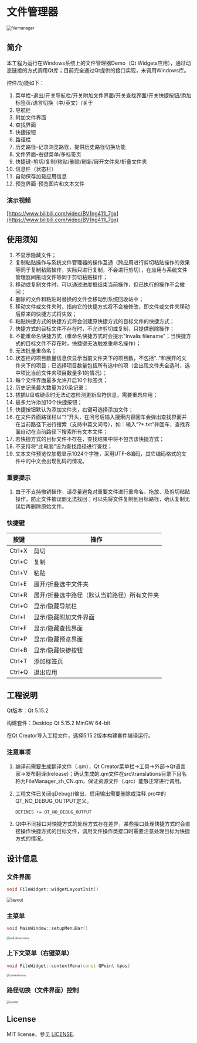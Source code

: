 # 文件管理器

<img src=".\image\filemanager.png" alt="filemanager" style="zoom: 80%;" />



## 简介

本工程为运行在Windows系统上的文件管理器Demo（Qt Widgets应用），通过动态链接的方式调用Qt库；目前完全通过Qt提供的接口实现，未调用Windows库。

控件/功能如下：

1. 菜单栏-退出/开关导航栏/开关附加文件界面/开关查找界面/开关快捷按钮/添加标签页/语言切换（中/英文）/关于
2. 导航栏
3. 附加文件界面
4. 查找界面
5. 快捷按钮
6. 路径栏
7. 历史路径-记录浏览路径，提供历史路径切换功能
8. 文件界面-右键菜单/多标签页
9. 快捷键-剪切/复制/粘贴/删除/刷新/展开文件夹/折叠文件夹
10. 信息栏（状态栏）
11. 自动保存加载应用信息
12. 预览界面-预览图片和文本文件



### 演示视频

[https://www.bilibili.com/video/BV1ng411L7gx](https://www.bilibili.com/video/BV1ng411L7gx)



## 使用须知

1. 不显示隐藏文件；
2. 复制粘贴操作与系统文件管理器的操作互通（跨应用进行剪切粘贴操作的效果等同于复制粘贴操作，实际只进行复制，不会进行剪切），在应用与系统文件管理器间拖动文件等同于剪切粘贴操作；
3. 移动或复制文件时，可以通过进度框结束当前操作，但已执行的操作不会撤回；
4. 删除的文件和粘贴时替换的文件会移动到系统回收站中；
5. 移动文件或文件夹时，指向它的快捷方式将不会被修改，即文件或文件夹移动后原来的快捷方式将失效；
6. 粘贴快捷方式的快捷方式将会创建原快捷方式的目标文件的快捷方式；
7. 快捷方式的目标文件不存在时，不允许剪切或复制，只提供删除操作；
8. 不能重命名快捷方式（重命名快捷方式时会提示"Invalis filename"；当快捷方式的目标文件不存在时，快捷键无法触发重命名操作）；
9. 无法批量重命名；
10. 状态栏的项目数量信息仅显示当前文件夹下的项目数，不包括".."和展开的文件夹下的项目；已选择项目数量包括所有选中的项（会出现文件夹全选时，选中项比当前文件夹项目数量多1的情况）；
11. 每个文件界面最多允许开启10个标签页；
16. 历史记录最大数量为20条记录；
17. 拔插U盘或硬盘时无法动态检测更新盘符信息，需要重启应用；
14. 最多允许添加10个快捷按钮；
15. 快捷按钮默认为添加文件夹，右键可选择添加文件；
16. 在文件界面路径栏以“?”开头，在问号后输入搜索内容回车会弹出查找界面并在当前路径下进行搜索（支持中英文问号），如：输入“?*.txt”并回车，查找界面自动在当前路径下搜索所有文本文件；
17. 若快捷方式的目标文件不存在，查找结果中将不包含该快捷方式；
18. 不支持将“此电脑”设为查找路径进行查找；
19. 文本文件预览仅加载显示1024个字符，采用UTF-8编码，其它编码格式的文件中的中文会出现乱码的情况。



### **重要提示**

1. 由于不支持撤销操作，请尽量避免对重要文件进行重命名、拖放、及剪切粘贴操作，防止文件被误删无法找回；可以先将文件复制到目标路径，确认复制无误后再删除原始文件。



### 快捷键

| 按键   | 操作                                        |
| ------ | ------------------------------------------- |
| Ctrl+X | 剪切                                        |
| Ctrl+C | 复制                                        |
| Ctrl+V | 粘贴                                        |
| Ctrl+E | 展开/折叠选中文件夹                         |
| Ctrl+R | 展开/折叠选中路径（默认当前路径）所有文件夹 |
| Ctrl+G | 显示/隐藏导航栏                             |
| Ctrl+I | 显示/隐藏附加文件界面                       |
| Ctrl+F | 显示/隐藏查找界面                           |
| Ctrl+P | 显示/隐藏预览界面                           |
| Ctrl+B | 显示/隐藏快捷按钮                           |
| Ctrl+T | 添加标签页                                  |
| Ctrl+Q | 退出应用                                    |



## 工程说明

Qt版本：Qt 5.15.2

构建套件：Desktop Qt 5.15.2 MinGW 64-bit

在Qt Creator导入工程文件，选择5.15.2版本构建套件编译运行。



### 注意事项

1. 编译前需要生成翻译文件（.qm），Qt Creator菜单栏->工具->外部->Qt语言家->发布翻译(lrelease)；确认生成的.qm文件在src\translations目录下且名称为FileManager_zh_CN.qm，保证资源文件（.qrc）能够正常进行调用。

2. 工程文件已关闭qDebug()输出，启用输出需要删除或注释.pro中的QT_NO_DEBUG_OUTPUT定义。

   ```
   DEFINES += QT_NO_DEBUG_OUTPUT
   ```

3. Qt中不同接口对快捷方式的处理方式存在差异，某些接口处理快捷方式时会直接操作快捷方式的目标文件，调用文件操作类接口时需要注意处理目标为快捷方式的情况。



## 设计信息

### 文件界面

```c++
void FileWidget::widgetLayoutInit()
```

<img src=".\image\layout.png" alt="layout" style="zoom:80%;" />



### 主菜单

```c++
void MainWindow::setupMenuBar()
```

<img src=".\image\pull-down menu.png" alt="pull-down menu" style="zoom: 50%;" />



### 上下文菜单（右键菜单）

```c++
void FileWidget::contextMenu(const QPoint &pos)
```

<img src=".\image\context menu.png" alt="context menu" style="zoom:50%;" />



### 路径切换（文件界面）控制

<img src=".\image\control.png" alt="control" style="zoom:50%;" />



## License

MIT license，参见 [LICENSE](LICENSE.md).
